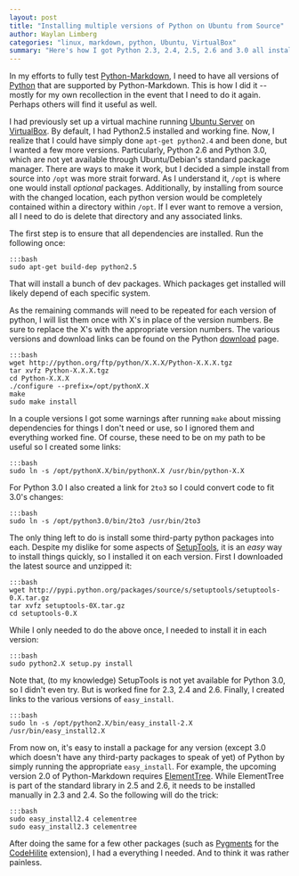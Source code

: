 ```yaml
---
layout: post
title: "Installing multiple versions of Python on Ubuntu from Source"
author: Waylan Limberg
categories: "linux, markdown, python, Ubuntu, VirtualBox"
summary: "Here's how I got Python 2.3, 2.4, 2.5, 2.6 and 3.0 all installed and working on an Ubuntu VirtualBox."
---
```


In my efforts to fully test [Python-Markdown][], I need to have all versions of [Python][] that are supported by Python-Markdown. This is how I did it -- mostly for my own recollection in the event that I need to do it again. Perhaps others will find it useful as well.

I had previously set up a virtual machine running [Ubuntu Server][] on [VirtualBox][]. By default, I had Python2.5 installed and working fine. Now, I realize that I could have simply done ``apt-get python2.4`` and been done, but I wanted a few more versions. Particularly, Python 2.6 and Python 3.0, which are not yet available through Ubuntu/Debian's standard package manager. There are ways to make it work, but I decided a simple install from source into ``/opt`` was more strait forward. As I understand it, ``/opt`` is where one would install *optional* packages. Additionally, by installing from source with the changed location, each python version would be completely contained within a directory within ``/opt``. If I ever want to remove a version, all I need to do is delete that directory and any associated links.

The first step is to ensure that all dependencies are installed. Run the following once:

    :::bash
    sudo apt-get build-dep python2.5

That will install a bunch of dev packages. Which packages get installed will likely depend of each specific system.

As the remaining commands will need to be repeated for each version of python, I will list them once with X's in place of the version numbers. Be sure to replace the X's with the appropriate version numbers. The various versions and download links can be found on the Python [download][] page.

    :::bash
    wget http://python.org/ftp/python/X.X.X/Python-X.X.X.tgz
    tar xvfz Python-X.X.X.tgz
    cd Python-X.X.X
    ./configure --prefix=/opt/pythonX.X
    make
    sudo make install

In a couple versions I got some warnings after running ``make`` about missing dependencies for things I don't need or use, so I ignored them and everything worked fine. Of course, these need to be on my path to be useful so I created some links:

    :::bash
    sudo ln -s /opt/pythonX.X/bin/pythonX.X /usr/bin/python-X.X

For Python 3.0 I also created a link for ``2to3`` so I could convert code to fit 3.0's changes:

    :::bash
    sudo ln -s /opt/python3.0/bin/2to3 /usr/bin/2to3

The only thing left to do is install some third-party python packages into each. Despite my dislike for some aspects of [SetupTools][], it is an *easy* way to install things quickly, so I installed it on each version. First I downloaded the latest source and unzipped it:

    :::bash
    wget http://pypi.python.org/packages/source/s/setuptools/setuptools-0.X.tar.gz
    tar xvfz setuptools-0X.tar.gz
    cd setuptools-0.X

While I only needed to do the above once, I needed to install it in each version:

    :::bash
    sudo python2.X setup.py install

Note that, (to my knowledge) SetupTools is not yet available for Python 3.0, so I didn't even try. But is worked fine for 2.3, 2.4 and 2.6. Finally, I created links to the various versions of ``easy_install``.

    :::bash
    sudo ln -s /opt/python2.X/bin/easy_install-2.X /usr/bin/easy_install2.X

From now on, it's easy to install a package for any version (except 3.0 which doesn't have any third-party packages to speak of yet) of Python by simply running the appropriate ``easy_install``. For example, the upcoming version 2.0 of Python-Markdown requires [ElementTree][]. While ElementTree is part of the standard library in 2.5 and 2.6, it needs to be installed manually in 2.3 and 2.4. So the following will do the trick:

    :::bash
    sudo easy_install2.4 celementree
    sudo easy_install2.3 celementree

After doing the same for a few other packages (such as [Pygments][] for the [CodeHilite][] extension), I had a everything I needed. And to think it was rather painless.

[Python-Markdown]: http://www.freewisdom.org/projects/python-markdown/
[Python]: http://python.org
[Ubuntu Server]: http://www.ubuntu.com/products/WhatIsUbuntu/serveredition
[VirtualBox]: http://www.virtualbox.org/
[download]: http://python.org/download/
[SetupTools]: http://pypi.python.org/pypi/setuptools/
[ElementTree]: http://pypi.python.org/pypi/cElementTree
[Pygments]: http://pypi.python.org/pypi/Pygments/1.0
[CodeHilite]: http://www.freewisdom.org/projects/python-markdown/CodeHilite



